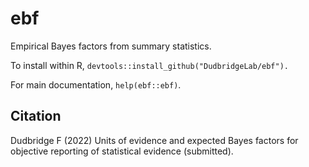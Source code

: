 # ebf
Empirical Bayes factors from summary statistics.

To install within R, `devtools::install_github("DudbridgeLab/ebf").`

For main documentation, `help(ebf::ebf)`.

## Citation

Dudbridge F (2022) Units of evidence and expected Bayes factors for objective reporting of statistical evidence (submitted).
